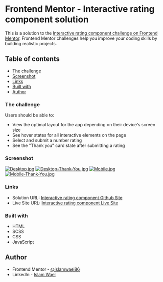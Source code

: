# Frontend Mentor - Interactive rating component solution

This is a solution to the [Interactive rating component challenge on Frontend Mentor](https://www.frontendmentor.io/challenges/interactive-rating-component-koxpeBUmI). Frontend Mentor challenges help you improve your coding skills by building realistic projects. 

## Table of contents

- [The challenge](#the-challenge)
- [Screenshot](#screenshot)
- [Links](#links)
- [Built with](#built-with)
- [Author](#author)

### The challenge

Users should be able to:

- View the optimal layout for the app depending on their device's screen size
- See hover states for all interactive elements on the page
- Select and submit a number rating
- See the "Thank you" card state after submitting a rating

### Screenshot

[![Desktop.jpg](https://i.postimg.cc/xCzGvZp7/Desktop.jpg)](https://postimg.cc/r0qtcfkC)
[![Desktop-Thank-You.jpg](https://i.postimg.cc/L6RkPNtC/Desktop-Thank-You.jpg)](https://postimg.cc/PN38sbFY)
[![Mobile.jpg](https://i.postimg.cc/q79yvLBG/Mobile.jpg)](https://postimg.cc/KKDR9tMK)
[![Mobile-Thank-You.jpg](https://i.postimg.cc/MHYQtJ7s/Mobile-Thank-You.jpg)](https://postimg.cc/SYJRN5t8)

### Links

- Solution URL: [Interactive rating component Github Site](https://github.com/islamwael86/Interactive-rating-component)
- Live Site URL: [Interactive rating component Live Site](https://islamwael86.github.io/Interactive-rating-component/)

### Built with

- HTML
- SCSS
- CSS
- JavaScript

## Author

- Frontend Mentor - [@islamwael86](https://www.frontendmentor.io/profile/islamwael86)
- LinkedIn - [Islam Wael](https://www.linkedin.com/in/islam-wael-808b50252/)

